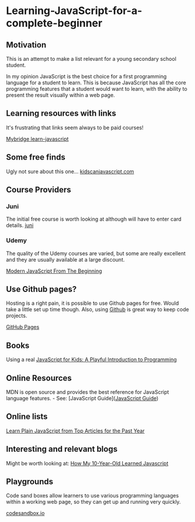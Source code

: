 # Learning-JavaScript-for-a-complete-beginner

## Motivation

This is an attempt to make a list relevant for a young secondary school student. 

In my opinion JavaScript is the best choice for a first programming language for a student to learn. This is because JavaScript has all the core programming features that a student would want to learn, with the ability to present the result visually within a web page.


## Learning resources with links

It's frustrating that links seem always to be paid courses!

[Mybridge learn-javascript](https://github.com/Mybridge/learn-javascript)


## Some free finds

Ugly not sure about this one...
[kidscanjavascript.com](http://kidscanjavascript.com/)


## Course Providers

### Juni

The initial free course is worth looking at although will have to enter card details.
[juni](https://junilearning.com/blog/guide/best-javascript-projects-for-kids/)

### Udemy

The quality of the Udemy courses are varied, but some are really excellent and they are usually available at a large discount.

[Modern JavaScript From The Beginning](https://www.udemy.com/course/modern-javascript-from-the-beginning/?LSNPUBID=QZaBth%2FyPOQ&ranEAID=QZaBth%2FyPOQ&ranMID=39197&ranSiteID=QZaBth_yPOQ-mlP.s5MF.L2iKikkJi1evw&utm_medium=udemyads&utm_source=aff-campaign)


## Use Github pages?

Hosting is a right pain, it is possible to use Github pages for free. Would take a little set up time though. Also, using [Github](https://codesandbox.io/) is great way to keep code projects.

[GitHub Pages](https://codesandbox.io/)


## Books

Using a real 
[JavaScript for Kids: A Playful Introduction to Programming](https://www.amazon.co.uk/JavaScript-Kids-Playful-Introduction-Programming/dp/1593274084/ref=sr_1_3?crid=233S1BA3H3ET6&keywords=JavaScript+for+Kids%3A+A+Playful+Introduction+to+Programming&qid=1655627110&sprefix=javascript+for+kids+a+playful+introduction+to+programming%2Caps%2C317&sr=8-3)


## Online Resources

MDN is open source and provides the best reference for JavaScript language features. - See: [JavaScript Guide]([JavaScript Guide](https://developer.mozilla.org/en-US/docs/Web/JavaScript/Guide))


## Online lists

[Learn Plain JavaScript from Top Articles for the Past Year](https://github.com/Mybridge/learn-javascript)


## Interesting and relevant blogs

Might be worth looking at:
[How My 10-Year-Old Learned Javascript](https://hackernoon.com/how-my-10-year-old-learned-javascript-d8782b586db7)


## Playgrounds

Code sand boxes allow learners to use various programming languages within a working web page, so they can get up and running very quickly.

[codesandbox.io](https://codesandbox.io/)
